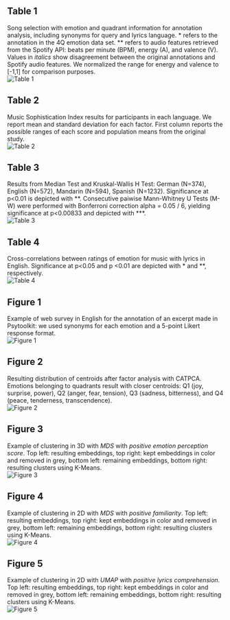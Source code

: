 ## Table 1
Song selection with emotion and quadrant information for annotation analysis, including synonyms for query and lyrics language. * refers to the annotation in the 4Q emotion data set. ** refers to audio features retrieved from the Spotify API: beats per minute (BPM), energy (A), and valence (V). Values in *italics* show disagreement between the original annotations and Spotify audio features. We normalized the range for energy and valence to [-1,1] for comparison purposes. <br>
![Table 1][table1]

## Table 2
Music Sophistication Index results for participants in each language. We report mean and standard deviation for each factor. First column reports the possible ranges of each score and population means from the original study. <br>
![Table 2][table2]

## Table 3
Results from Median Test and Kruskal-Wallis H Test: German (N=374), English (N=572), Mandarin (N=594), Spanish (N=1232). Significance at p&lt;0\.01 is depicted with **. Consecutive paiwise Mann-Whitney U Tests (M-W) were performed with Bonferroni correction alpha = 0.05 / 6, yielding significance at p&lt;0\.00833 and depicted with ***.<br>
![Table 3][table3]

## Table 4
Cross-correlations between ratings of emotion for music with lyrics in English. Significance at p&lt;0\.05 and p &lt;0\.01 are depicted with * and **, respectively. <br>
![Table 4][table4]

## Figure 1
Example of web survey in English for the annotation of an excerpt made in Psytoolkit: we used synonyms for each emotion and a 5-point Likert response format. <br>
![Figure 1][fig1]

## Figure 2
Resulting distribution of centroids after factor analysis with CATPCA. Emotions belonging to quadrants result with closer centroids: Q1 (joy, surprise, power), Q2 (anger, fear, tension), Q3 (sadness, bitterness), and Q4 (peace, tenderness, transcendence). <br>
![Figure 2][fig2]

## Figure 3
Example of clustering in 3D with *MDS* with *positive emotion perception score*. Top left: resulting embeddings, top right: kept embeddings in color and removed in grey, bottom left: remaining embeddings, bottom right: resulting clusters using K-Means. <br>
![Figure 3][fig3]

## Figure 4
Example of clustering in 2D with *MDS* with *positive familiarity*. Top left: resulting embeddings, top right: kept embeddings in color and removed in grey, bottom left: remaining embeddings, bottom right: resulting clusters using K-Means. <br>
![Figure 4][fig4]


## Figure 5
Example of clustering in 2D with *UMAP* with *positive lyrics comprehension*. Top left: resulting embeddings, top right: kept embeddings in color and removed in grey, bottom left: remaining embeddings, bottom right: resulting clusters using K-Means. <br>
![Figure 5][fig5]

[table1]: https://github.com/juansgomez87/agreement-emotion/blob/master/suppl_material/img/table1.png "Table 1"
[table2]: https://github.com/juansgomez87/agreement-emotion/blob/master/suppl_material/img/table2.png "Table 2"
[table3]: https://github.com/juansgomez87/agreement-emotion/blob/master/suppl_material/img/table3.png "Table 3"
[table4]: https://github.com/juansgomez87/agreement-emotion/blob/master/suppl_material/img/table4.png "Table 4"
[fig1]: https://github.com/juansgomez87/agreement-emotion/blob/master/suppl_material/img/fig1.png "Figure 1"
[fig2]: https://github.com/juansgomez87/agreement-emotion/blob/master/suppl_material/img/fig2.png "Figure 2"
[fig3]: https://github.com/juansgomez87/agreement-emotion/blob/master/suppl_material/img/fig3.png "Figure 3"
[fig4]: https://github.com/juansgomez87/agreement-emotion/blob/master/suppl_material/img/fig4.png "Figure 4"
[fig5]: https://github.com/juansgomez87/agreement-emotion/blob/master/suppl_material/img/fig5.png "Figure 5"


